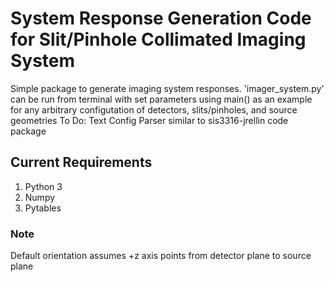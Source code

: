 # System Response Generation Code for Slit/Pinhole Collimated Imaging System

Simple package to generate imaging system responses. 'imager_system.py' can be run from terminal with set parameters using main() as an example for any arbitrary configutation of detectors, slits/pinholes, and source geometries
To Do: Text Config Parser similar to sis3316-jrellin code package

## Current Requirements

1. Python 3
2. Numpy
3. Pytables

### Note
Default orientation assumes +z axis points from detector plane to source plane
